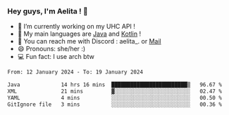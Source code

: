 ### Hey guys, I'm Aelita ! 👋

- 🔭 I’m currently working on my UHC API !
- 🌱 My main languages are [Java](https://www.oracle.com/java/) and [Kotlin](https://kotlinlang.org/) !
- 💬 You can reach me with Discord : aelita_. or [Mail](mailto:pro.shinobuu@gmail.com)
- 😄 Pronouns: she/her :) 
- 💻 Fun fact: I use arch btw

<!--START_SECTION:waka-->

```txt
From: 12 January 2024 - To: 19 January 2024

Java             14 hrs 16 mins  ████████████████████████▒   96.67 %
XML              21 mins         ▓░░░░░░░░░░░░░░░░░░░░░░░░   02.47 %
YAML             4 mins          ░░░░░░░░░░░░░░░░░░░░░░░░░   00.50 %
GitIgnore file   3 mins          ░░░░░░░░░░░░░░░░░░░░░░░░░   00.36 %
```

<!--END_SECTION:waka-->
